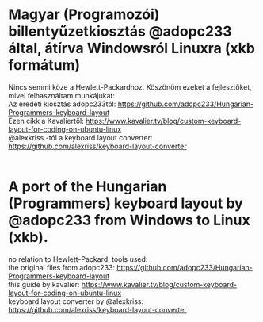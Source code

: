 
# Magyar (Programozói) billentyűzetkiosztás @adopc233 által, átírva Windowsról Linuxra (xkb formátum)
Nincs semmi köze a Hewlett-Packardhoz.
Köszönöm ezeket a fejlesztőket, mivel felhasználtam munkájukat: <br />
Az eredeti kiosztás adopc233tól: https://github.com/adopc233/Hungarian-Programmers-keyboard-layout <br />
Ezen cikk a Kavaliertől: https://www.kavalier.tv/blog/custom-keyboard-layout-for-coding-on-ubuntu-linux <br />
@alexkriss -tól a keyboard layout converter: https://github.com/alexriss/keyboard-layout-converter <br />
<br />

# A port of the Hungarian (Programmers) keyboard layout by @adopc233 from Windows to Linux (xkb).
no relation to Hewlett-Packard.
tools used: <br />
the original files from adopc233: https://github.com/adopc233/Hungarian-Programmers-keyboard-layout <br />
this guide by kavalier: https://www.kavalier.tv/blog/custom-keyboard-layout-for-coding-on-ubuntu-linux <br />
keyboard layout converter by @alexkriss: https://github.com/alexriss/keyboard-layout-converter <br />
<br />

